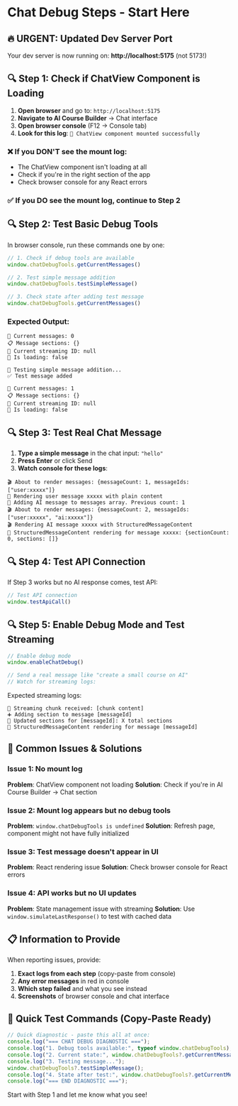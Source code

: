 # Chat Debug Steps - Start Here

## 🔥 **URGENT: Updated Dev Server Port**
Your dev server is now running on: **http://localhost:5175** (not 5173!)

## 🔍 **Step 1: Check if ChatView Component is Loading**

1. **Open browser** and go to: `http://localhost:5175`
2. **Navigate to AI Course Builder** → Chat interface
3. **Open browser console** (F12 → Console tab)
4. **Look for this log**: `🚀 ChatView component mounted successfully`

### ❌ If you DON'T see the mount log:
- The ChatView component isn't loading at all
- Check if you're in the right section of the app
- Check browser console for any React errors

### ✅ If you DO see the mount log, continue to Step 2

## 🔍 **Step 2: Test Basic Debug Tools**

In browser console, run these commands one by one:

```javascript
// 1. Check if debug tools are available
window.chatDebugTools.getCurrentMessages()

// 2. Test simple message addition
window.chatDebugTools.testSimpleMessage()

// 3. Check state after adding test message
window.chatDebugTools.getCurrentMessages()
```

### Expected Output:
```
💬 Current messages: 0
📋 Message sections: {}
🎯 Current streaming ID: null
🔄 Is loading: false

🧪 Testing simple message addition...
✅ Test message added

💬 Current messages: 1
📋 Message sections: {}
🎯 Current streaming ID: null
🔄 Is loading: false
```

## 🔍 **Step 3: Test Real Chat Message**

1. **Type a simple message** in the chat input: `"hello"`
2. **Press Enter** or click Send
3. **Watch console for these logs**:

```
🎬 About to render messages: {messageCount: 1, messageIds: ["user:xxxxx"]}
👤 Rendering user message xxxxx with plain content
🤖 Adding AI message to messages array. Previous count: 1
🎬 About to render messages: {messageCount: 2, messageIds: ["user:xxxxx", "ai:xxxxx"]}
🎬 Rendering AI message xxxxx with StructuredMessageContent
🎨 StructuredMessageContent rendering for message xxxxx: {sectionCount: 0, sections: []}
```

## 🔍 **Step 4: Test API Connection**

If Step 3 works but no AI response comes, test API:

```javascript
// Test API connection
window.testApiCall()
```

## 🔍 **Step 5: Enable Debug Mode and Test Streaming**

```javascript
// Enable debug mode
window.enableChatDebug()

// Send a real message like "create a small course on AI"
// Watch for streaming logs:
```

Expected streaming logs:
```
📡 Streaming chunk received: [chunk content]
➕ Adding section to message [messageId]
📝 Updated sections for [messageId]: X total sections
🎨 StructuredMessageContent rendering for message [messageId]
```

## 🚨 **Common Issues & Solutions**

### Issue 1: No mount log
**Problem**: ChatView component not loading
**Solution**: Check if you're in AI Course Builder → Chat section

### Issue 2: Mount log appears but no debug tools
**Problem**: `window.chatDebugTools is undefined`
**Solution**: Refresh page, component might not have fully initialized

### Issue 3: Test message doesn't appear in UI
**Problem**: React rendering issue
**Solution**: Check browser console for React errors

### Issue 4: API works but no UI updates
**Problem**: State management issue with streaming
**Solution**: Use `window.simulateLastResponse()` to test with cached data

## 📋 **Information to Provide**

When reporting issues, provide:

1. **Exact logs from each step** (copy-paste from console)
2. **Any error messages** in red in console
3. **Which step failed** and what you see instead
4. **Screenshots** of browser console and chat interface

## 🎯 **Quick Test Commands (Copy-Paste Ready)**

```javascript
// Quick diagnostic - paste this all at once:
console.log("=== CHAT DEBUG DIAGNOSTIC ===");
console.log("1. Debug tools available:", typeof window.chatDebugTools);
console.log("2. Current state:", window.chatDebugTools?.getCurrentMessages());
console.log("3. Testing message...");
window.chatDebugTools?.testSimpleMessage();
console.log("4. State after test:", window.chatDebugTools?.getCurrentMessages());
console.log("=== END DIAGNOSTIC ===");
```

Start with Step 1 and let me know what you see!

